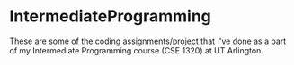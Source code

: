 # IntermediateProgramming

These are some of the coding assignments/project that I've done as a part of my Intermediate Programming course (CSE 1320) at UT Arlington.
